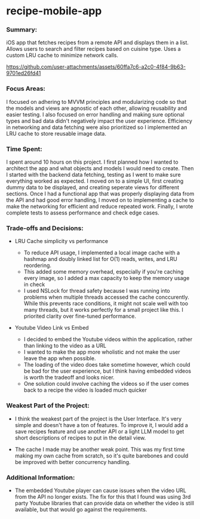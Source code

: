 # recipe-mobile-app

### Summary: 
iOS app that fetches recipes from a remote API and displays them in a list. Allows users to search and filter recipes based on cuisine type. Uses a custom LRU cache to minimize network calls.

https://github.com/user-attachments/assets/60ffa7c6-a2c0-4f84-9b63-9701ed26fd41

### Focus Areas: 
I focused on adhering to MVVM principles and modularizing code so that the models and views are agnostic of each other, allowing reusability and easier testing. I also focused on error handling and making sure optional types and bad data didn't negatively impact the user experience. Efficiency in networking and data fetching were also prioritized so I implemented an LRU cache to store reusable image data. 

### Time Spent: 
I spent around 10 hours on this project. I first planned how I wanted to architect the app and what objects and models I would need to create. Then I started with the backend data fetching, testing as I went to make sure everything worked as expected. I moved on to a simple UI, first creating dummy data to be displayed, and creating seperate views for different sections. Once I had a functional app that was properly displaying data from the API and had good error handling, I moved on to implementing a cache to make the networking for efficient and reduce repeated work. Finally, I wrote complete tests to assess performance and check edge cases.

### Trade-offs and Decisions:
- LRU Cache simplicity vs performance
  - To reduce API usage, I implemented a local image cache with a hashmap and doubly linked list for O(1) reads, writes, and LRU reordering.
  - This added some memory overhead, especially if you're caching every image, so I added a max capacity to keep the memory usage in check
  - I used NSLock for thread safety because I was running into problems when multiple threads accessed the cache conccurently. While this prevents race conditions, it might not scale well with too many threads, but it works perfectly for a small project like this. I priorited clarity over fine-tuned performance.
 
- Youtube Video Link vs Embed
  - I decided to embed the Youtube videos within the application, rather than linking to the video as a URL
  - I wanted to make the app more wholistic and not make the user leave the app when possible.
  - The loading of the video does take sometime however, which could be bad for the user experience, but I think having embedded videos is worth the tradeoff and looks nicer.
  - One solution could involve caching the videos so if the user comes back to a recipe the video is loaded much quicker

### Weakest Part of the Project:
- I think the weakest part of the project is the User Interface. It's very simple and doesn't have a ton of features. To improve it, I would add a save recipes feature and use another API or a light LLM model to get short descriptions of recipes to put in the detail view.

- The cache I made may be another weak point. This was my first time making my own cache from scratch, so it's quite barebones and could be improved with better concurrency handling.

### Additional Information:
- The embedded Youtube player can cause issues when the video URL from the API no longer exists. The fix for this that I found was using 3rd party Youtube libraries that can provide data on whether the video is still available, but that would go against the requirements.
